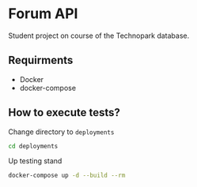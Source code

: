 # Forum API

Student project on course of the Technopark database.

## Requirments

- Docker
- docker-compose

## How to execute tests?

Change directory to `deployments`
```bash
cd deployments
```
Up testing stand
```bash
docker-compose up -d --build --rm
```
